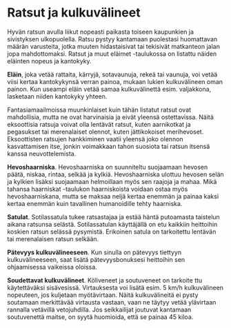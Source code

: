 # Ratsut ja kulkuvälineet

Hyvän ratsun avulla liikut nopeasti paikasta toiseen kaupunkien ja sivistyksen ulkopuolella. Ratsu pystyy kantamaan puolestasi huomattavan määrän varusteita, jotka muuten hidastaisivat tai tekisivät matkanteon jalan jopa mahdottomaksi. Ratsut ja muut eläimet -taulukossa on listattu näiden eläinten nopeus ja kantokyky.

**Eläin**, joka vetää rattaita, kärryjä, sotavaunuja, rekeä tai vaunuja, voi vetää viisi kertaa kantokykynsä verran painoa, mukaan lukien kulkuvälineen oman painon. Kun useampi eläin vetää samaa kulkuvälinettä esim. valjakkona, lasketaan niiden
kantokyky yhteen.

Fantasiamaailmoissa muunkinlaiset kuin tähän listatut ratsut
ovat mahdollisia, mutta ne ovat harvinaisia ja eivät yleensä
ostettavissa. Näitä eksoottisia ratsuja voivat olla lentävät ratsut,
kuten aarnikotkat ja pegasukset tai merenalaiset olennot, kuten
jättikokoiset merihevoset. Eksoottisten ratsujen hankkiminen
vaatii yleensä joko olennon kasvattamisen itse, jonkin voimakkaan
tahon suosiota tai ratsun itsensä kanssa neuvottelemista.

**Hevoshaarniska**. Hevoshaarniska on suunniteltu suojaamaan
hevosen päätä, niskaa, rintaa, selkää ja kylkiä. Hevoshaarniska
ulottuu hevosen selän ja kylkien lisäksi suojaamaan helmoillaan
myös sen raajoja ja mahaa. Mikä tahansa haarniskat -taulukon
haarniskoista voidaan ostaa myös hevoshaarniskana, mutta se
maksaa neljä kertaa enemmän ja painaa kaksi kertaa enemmän
kuin tavallinen humanoidille tehty haarniska.

**Satulat**. Sotilassatula tukee ratsastajaa ja estää häntä putoamasta
taistelun aikana ratsunsa selästä. Sotilassatulan käyttäjällä
on etu kaikkiin heittoihin koskien ratsun selässä pysymistä.
Erikoinen satula on tarkoitettu lentävän tai merenalaisen ratsun
selkään.

**Pätevyys kulkuvälineeseen**. Kun sinulla on pätevyys tiettyyn
kulkuvälineeseen, saat lisätä pätevyysbonuksesi heittoihin sen
ohjaamisessa vaikeissa oloissa.

**Soudettavat kulkuvälineet**. Köliveneet ja soutuveneet on tarkoite
ttu käytettäväksi sisävesissä. Virtauksesta voi lisätä esim.
5 km/h kulkuvälineen nopeuteen, jos kuljetaan myötävirtaan.
Näitä kulkuvälineitä ei pysty soutamaan merkittävää virtausta
vastaan, vaan ne täytyy vetää ylävirtaan rannalla vetävillä
vetojuhdilla. Jos seikkailijat joutuvat kantamaan soutuvenettä
maitse, on syytä huomioida, että se painaa 45 kiloa.